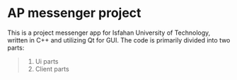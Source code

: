 # AP messenger project
This is a project messenger app for Isfahan University of Technology, written in C++ and utilizing Qt for GUI. The code is primarily divided into two parts:
<br />
> 1. Ui parts<br />
> 2. Client parts

